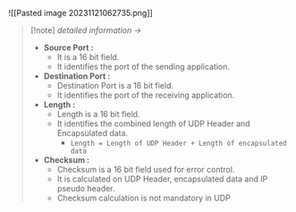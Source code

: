 ![[Pasted image 20231121062735.png]]

>[!note] *detailed information ->*
>- **Source Port :** 
>	- It is a 16 bit field.
>	- It identifies the port of the sending application.
>- **Destination Port :**
>	- Destination Port is a 16 bit field.
>	- It identifies the port of the receiving application.
>- **Length :**
>	- Length is a 16 bit field.
>	- It identifies the combined length of UDP Header and Encapsulated data.
>		- `Length = Length of UDP Header + Length of encapsulated data`
>- **Checksum :**
>	- Checksum is a 16 bit field used for error control.
>	- It is calculated on UDP Header, encapsulated data and IP pseudo header. 
>	- Checksum calculation is not mandatory in UDP